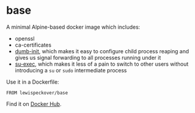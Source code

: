 # base

A minimal Alpine-based docker image which includes:

* openssl
* ca-certificates
* [dumb-init](https://github.com/Yelp/dumb-init), which makes it easy to configure child process reaping and gives us signal forwarding to all processes running under it
* [su-exec](https://github.com/ncopa/su-exec), which makes it less of a pain to switch to other users without introducing a `su` or `sudo` intermediate process


Use it in a Dockerfile:
   
```
FROM lewispeckover/base
```

Find it on [Docker Hub](https://hub.docker.com/r/lewispeckover/base/).
